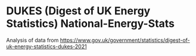 # DUKES (Digest of UK Energy Statistics) National-Energy-Stats
Analysis of data from https://www.gov.uk/government/statistics/digest-of-uk-energy-statistics-dukes-2021
